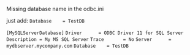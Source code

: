 Missing database name in the odbc.ini

just add: `Database    = TestDB`

`[MySQLServerDatabase]`
`Driver      = ODBC Driver 11 for SQL Server`
`Description = My MS SQL Server`
`Trace       = No`
`Server      = mydbserver.mycompany.com`
`Database    = TestDB`